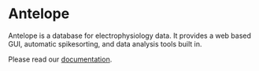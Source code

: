# Antelope
Antelope is a database for electrophysiology data. It provides a web based GUI, automatic spikesorting, and data analysis tools built in.

Please read our [documentation](https://antelope.readthedocs.io/en/latest/).
